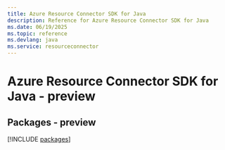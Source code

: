 ```yaml
---
title: Azure Resource Connector SDK for Java
description: Reference for Azure Resource Connector SDK for Java
ms.date: 06/19/2025
ms.topic: reference
ms.devlang: java
ms.service: resourceconnector
---
```

# Azure Resource Connector SDK for Java - preview
## Packages - preview
[!INCLUDE [packages](resource-connector-index.md)]